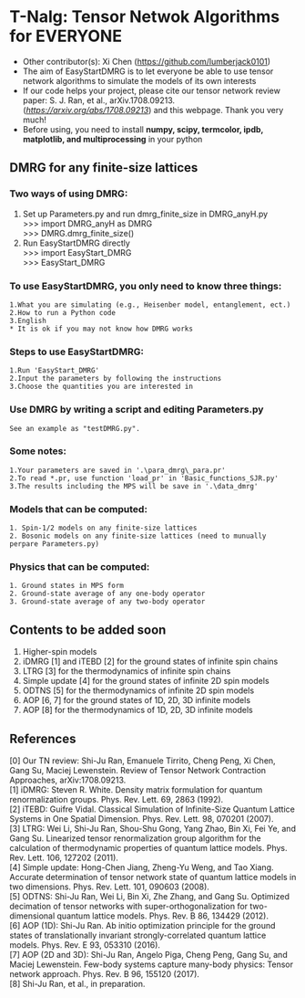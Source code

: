 # T-Nalg: Tensor Netwok Algorithms for EVERYONE  
* Other contributor(s): Xi Chen (https://github.com/lumberjack0101)
* The aim of EasyStartDMRG is to let everyone be able to use tensor network algorithms to simulate the models of its own interests
* If our code helps your project, please cite our tensor network review paper: S. J. Ran, et al., arXiv.1708.09213. (*https://arxiv.org/abs/1708.09213*) and this webpage. Thank you very much!
*  Before using, you need to install **numpy, scipy, termcolor, ipdb, matplotlib, and multiprocessing** in your python

## DMRG for any finite-size lattices
### Two ways of using DMRG:
  1. Set up Parameters.py and run dmrg_finite_size in DMRG_anyH.py    
	  \>>> import DMRG_anyH as DMRG   
      \>>> DMRG.dmrg_finite_size()   
  2. Run EasyStartDMRG directly    
      \>>> import EasyStart_DMRG   
      \>>> EasyStart_DMRG  
### To use EasyStartDMRG, you only need to know three things:   
    1.What you are simulating (e.g., Heisenber model, entanglement, ect.)    
    2.How to run a Python code   
    3.English   
    * It is ok if you may not know how DMRG works   
### Steps to use EasyStartDMRG:   
    1.Run 'EasyStart_DMRG'   
    2.Input the parameters by following the instructions 
    3.Choose the quantities you are interested in 
### Use DMRG by writing a script and editing Parameters.py
    See an example as "testDMRG.py".
### Some notes: 
    1.Your parameters are saved in '.\para_dmrg\_para.pr' 
    2.To read *.pr, use function 'load_pr' in 'Basic_functions_SJR.py' 
    3.The results including the MPS will be save in '.\data_dmrg' 
### Models that can be computed:
    1. Spin-1/2 models on any finite-size lattices
    2. Bosonic models on any finite-size lattices (need to munually perpare Parameters.py)
### Physics that can be computed:
    1. Ground states in MPS form
    2. Ground-state average of any one-body operator
    3. Ground-state average of any two-body operator
## Contents to be added soon
  1. Higher-spin models
  2. iDMRG [1] and iTEBD [2] for the ground states of infinite spin chains
  3. LTRG [3] for the thermodynamics of infinite spin chains
  4. Simple update [4] for the ground states of infinite 2D spin models
  5. ODTNS [5] for the thermodynamics of infinite 2D spin models
  6. AOP [6, 7] for the ground states of 1D, 2D, 3D infinite models
  7. AOP [8] for the thermodynamics of 1D, 2D, 3D infinite models
## References
 [0] Our TN review: Shi-Ju Ran, Emanuele Tirrito, Cheng Peng, Xi Chen, Gang Su, Maciej Lewenstein. Review of Tensor Network Contraction Approaches, arXiv:1708.09213.   
 [1] iDMRG: Steven R. White. Density matrix formulation for quantum renormalization groups. Phys. Rev. Lett. 69, 2863 (1992).  
 [2] iTEBD: Guifre Vidal. Classical Simulation of Infinite-Size Quantum Lattice Systems in One Spatial Dimension. Phys. Rev. Lett. 98, 070201 (2007).   
 [3] LTRG: Wei Li, Shi-Ju Ran, Shou-Shu Gong, Yang Zhao, Bin Xi, Fei Ye, and Gang Su. Linearized tensor renormalization group algorithm for the calculation of thermodynamic properties of quantum lattice models. Phys. Rev. Lett. 106, 127202 (2011).  
 [4] Simple update: Hong-Chen Jiang, Zheng-Yu Weng, and Tao Xiang. Accurate determination of tensor network state of quantum lattice models in two dimensions. Phys. Rev. Lett. 101, 090603 (2008).  
 [5] ODTNS: Shi-Ju Ran, Wei Li, Bin Xi, Zhe Zhang, and Gang Su. Optimized decimation of tensor networks with super-orthogonalization for two-dimensional quantum lattice models. Phys. Rev. B 86, 134429 (2012).  
 [6] AOP (1D): Shi-Ju Ran. Ab initio optimization principle for the ground states of translationally invariant strongly-correlated quantum lattice models. Phys. Rev. E 93, 053310 (2016).  
 [7] AOP (2D and 3D): Shi-Ju Ran, Angelo Piga, Cheng Peng, Gang Su, and Maciej Lewenstein. Few-body systems capture many-body physics: Tensor network approach. Phys. Rev. B 96, 155120 (2017).   
 [8] Shi-Ju Ran, et al., in preparation.


